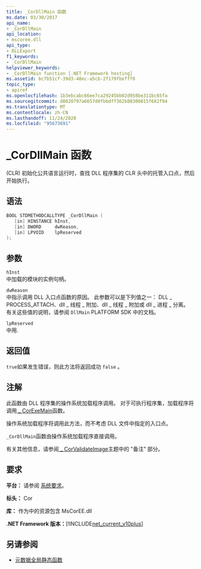 ```yaml
---
title: _CorDllMain 函数
ms.date: 03/30/2017
api_name:
- _CorDllMain
api_location:
- mscoree.dll
api_type:
- DLLExport
f1_keywords:
- _CorDllMain
helpviewer_keywords:
- _CorDllMain function [.NET Framework hosting]
ms.assetid: bc7b51cf-39d3-48ec-a5cb-2f179fbefff8
topic_type:
- apiref
ms.openlocfilehash: 1b3ebcabc66ee7ca29245bb02d958be311bc65fa
ms.sourcegitcommit: d8020797a6657d0fbbdff362b80300815f682f94
ms.translationtype: MT
ms.contentlocale: zh-CN
ms.lasthandoff: 11/24/2020
ms.locfileid: "95673691"
---
```

# <a name="_cordllmain-function"></a>\_CorDllMain 函数

 (CLR) 初始化公共语言运行时，查找 DLL 程序集的 CLR 头中的托管入口点，然后开始执行。  
  
## <a name="syntax"></a>语法  
  
```cpp  
BOOL STDMETHODCALLTYPE _CorDllMain (  
   [in] HINSTANCE hInst,  
   [in] DWORD     dwReason,  
   [in] LPVOID    lpReserved  
);  
```  
  
## <a name="parameters"></a>参数  

 `hInst`  
 中加载的模块的实例句柄。  
  
 `dwReason`  
 中指示调用 DLL 入口点函数的原因。 此参数可以是下列值之一： DLL \_ PROCESS_ATTACH、dll \_ 线程 \_ 附加、dll \_ 线程 \_ 附加或 dll \_ 进程 \_ 分离。 有关这些值的说明，请参阅 `DllMain` PLATFORM SDK 中的文档。  
  
 `lpReserved`  
 中用.  
  
## <a name="return-value"></a>返回值  

 `true`如果发生错误，则此方法将返回成功 `false` 。  
  
## <a name="remarks"></a>注解  

 此函数由 DLL 程序集的操作系统加载程序调用。 对于可执行程序集，加载程序将调用[ \_ CorExeMain](corexemain-function.md)函数。  
  
 操作系统加载程序将调用此方法，而不考虑 DLL 文件中指定的入口点。  
  
`_CorDllMain`函数由操作系统加载程序直接调用。
  
 有关其他信息，请参阅[ \_ CorValidateImage](corvalidateimage-function.md)主题中的 "备注" 部分。  
  
## <a name="requirements"></a>要求  

 **平台：** 请参阅 [系统要求](../../get-started/system-requirements.md)。  
  
 **标头：** Cor  
  
 **库：** 作为中的资源包含 MsCorEE.dll  
  
 **.NET Framework 版本：**[!INCLUDE[net_current_v10plus](../../../../includes/net-current-v10plus-md.md)]  
  
## <a name="see-also"></a>另请参阅

- [元数据全局静态函数](../metadata/metadata-global-static-functions.md)
